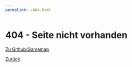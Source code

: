 ```yaml
---
permalink: /404.html
---
```

<html>
<body>

<h1>404 - Seite nicht vorhanden</h1>
<p><a href="https://github.com/Gamemap/">Zu Github/Gamemap</a></p>
<p></p>
<p><a href="https://gamemap.github.io/">Zurück</a></p>

</body>
</html>
